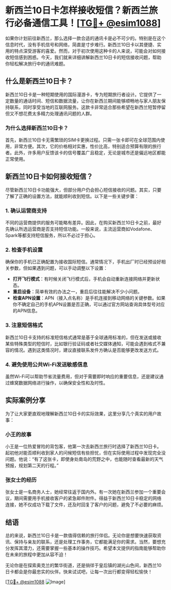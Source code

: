 # 新西兰10日卡怎样接收短信？新西兰旅行必备通信工具！[[TG💪+ @esim1088](https://t.me/s/esim1088)]

如果你计划前往新西兰，那么选择一款合适的通讯卡是必不可少的。特别是在这个信息时代，没有手机信号和网络，简直是寸步难行。新西兰10日卡以其便捷、实用的特点深受游客的喜爱。然而，对于初次使用这种卡的人来说，可能会对如何接收短信感到困惑。今天，我们就来详细讲解新西兰10日卡的短信接收问题，帮助你轻松解决旅行中的通讯难题。

## 什么是新西兰10日卡？

新西兰10日卡是一种短期使用的国际漫游卡，专为短期旅行者设计。它提供了一定数量的通话时间、短信和数据流量，让你在新西兰期间能够顺畅地与家人朋友保持联系，同时享受当地的互联网服务。这款卡非常适合那些希望在新西兰短暂停留但又不想花费太多精力处理通讯问题的人群。

### 为什么选择新西兰10日卡？

首先，新西兰10日卡无需繁琐的SIM卡更换过程。只需一张卡即可在全球范围内使用，非常方便。其次，它的价格相对实惠，性价比高，特别适合预算有限的旅行者。此外，许多用户反馈该卡的信号覆盖广且稳定，无论是城市还是偏远地区都能正常使用。

## 新西兰10日卡如何接收短信？

尽管新西兰10日卡功能强大，但部分用户仍会担心短信接收的问题。其实，只要了解了正确的设置方法，就能顺利收到短信。以下是一些关键步骤：

### 1. 确认运营商支持

不同的运营商提供的服务可能略有差异。因此，在购买新西兰10日卡之前，最好先确认所选运营商是否支持短信功能。一般来说，主流运营商如Vodafone、Spark等都支持短信服务，所以不必过于担心。

### 2. 检查手机设置

确保你的手机已正确配置为接收国际短信。通常情况下，手机出厂时已经预设好相关参数，但如果遇到问题，可以手动调整以下设置：

- **打开飞行模式**：有时候关闭飞行模式后，手机会自动重新连接网络并更新状态。
- **重启设备**：简单有效的办法之一，重启后往往能解决不少小问题。
- **检查APN设置**：APN（接入点名称）是手机连接到移动网络的关键参数。如果你不确定自己的手机APN设置是否正确，可以通过官方网站查询具体型号对应的APN信息。

### 3. 注意短信格式

新西兰10日卡支持的标准短信格式通常是基于全球通用标准的，但在发送或接收某些特殊类型的短信时，比如银行验证码或者社交媒体通知，可能会遇到格式不兼容的情况。遇到这类情况时，建议直接联系发件方确认是否能够更改发送方式。

### 4. 避免使用公共Wi-Fi发送敏感信息

虽然Wi-Fi可以帮助节省流量费用，但对于需要即时响应的重要信息，还是建议通过蜂窝数据网络进行操作，以确保安全性和及时性。

## 实际案例分享

为了让大家更直观地理解新西兰10日卡的实际效果，这里分享几个真实的用户故事：

### 小王的故事

小王是一位热爱冒险的背包客，他第一次去新西兰旅行时选择了新西兰10日卡。起初他对能否顺利收到家人的问候短信有些担忧，但在实际使用过程中发现完全没问题。他说：“有了这张卡，即使身处南岛的荒野之中，也能随时查看最新的天气预报，规划第二天的行程。”

### 张女士的经历

张女士是一名商务人士，她经常往返于国内外。有一次她在新西兰参加一个重要会议，期间需要用手机接收客户的紧急邮件附件。得益于新西兰10日卡稳定的网络连接，她不仅成功下载了文件，还及时回复了客户的问题，避免了不必要的麻烦。

## 结语

总的来说，新西兰10日卡是一款值得信赖的旅行伴侣。无论你是想要快速获取资讯、保持与亲友的联系，还是处理工作事务，它都能满足你的需求。当然，要想充分发挥其潜力，还需要掌握一些基本的操作技巧。希望本文提供的指南能够帮助你在未来的旅程中更加从容不迫！

无论你是在探索奥克兰的繁华街道，还是徜徉于皇后镇的湖光山色间，新西兰10日卡都会是你最忠实的伙伴。快来试试吧，让每一次出行都变得轻松愉快！

[[TG💪+ @esim1088](https://t.me/s/esim1088) ![Image](https://i.postimg.cc/4NQfJmqS/Snipaste-2025-05-13-00-14-12.png)]